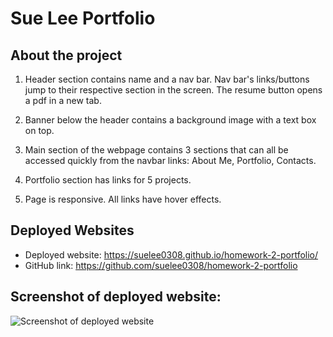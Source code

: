 # Sue Lee Portfolio

## About the project

1. Header section contains name and a nav bar. Nav bar's links/buttons jump to their respective section in the screen. The resume button opens a pdf in a new tab. 

2. Banner below the header contains a background image with a text box on top.

3. Main section of the webpage contains 3 sections that can all be accessed quickly from the navbar links: About Me, Portfolio, Contacts.

4. Portfolio section has links for 5 projects.

4. Page is responsive. All links have hover effects. 


## Deployed Websites

- Deployed website: <https://suelee0308.github.io/homework-2-portfolio/>
- GitHub link: <https://github.com/suelee0308/homework-2-portfolio>


## Screenshot of deployed website:

![Screenshot of deployed website](./assets/images/screenshot1.png)